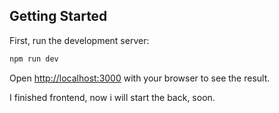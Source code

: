 ## Getting Started

First, run the development server:

```bash
npm run dev
```

Open [http://localhost:3000](http://localhost:3000) with your browser to see the result.

I finished frontend, now i will start the back, soon.